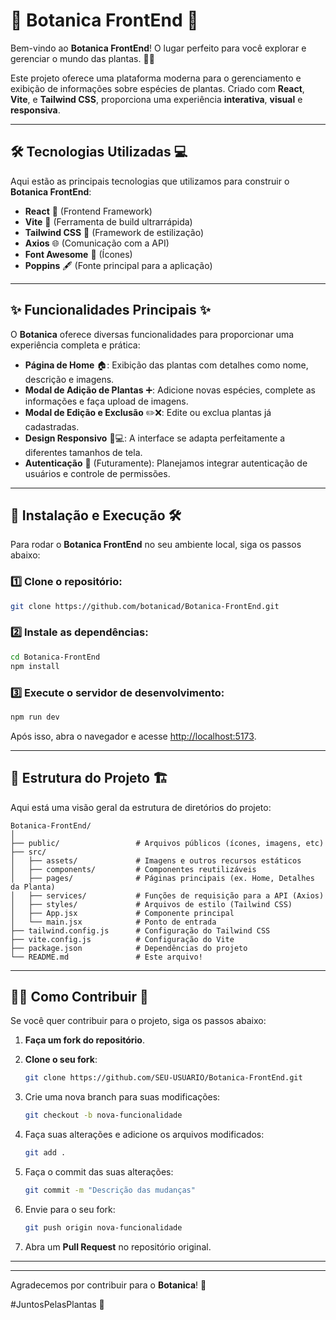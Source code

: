 
# 🌿 **Botanica FrontEnd** 🌿

Bem-vindo ao **Botanica FrontEnd**! O lugar perfeito para você explorar e gerenciar o mundo das plantas. 🌱✨

Este projeto oferece uma plataforma moderna para o gerenciamento e exibição de informações sobre espécies de plantas. Criado com **React**, **Vite**, e **Tailwind CSS**, proporciona uma experiência **interativa**, **visual** e **responsiva**.

---

## 🛠️ **Tecnologias Utilizadas** 💻

Aqui estão as principais tecnologias que utilizamos para construir o **Botanica FrontEnd**:

- **React** 🧩 (Frontend Framework)
- **Vite** 🚀 (Ferramenta de build ultrarrápida)
- **Tailwind CSS** 🌸 (Framework de estilização)
- **Axios** 🌐 (Comunicação com a API)
- **Font Awesome** 🎨 (Ícones)
- **Poppins** 🖋️ (Fonte principal para a aplicação)

---

## ✨ **Funcionalidades Principais** ✨

O **Botanica** oferece diversas funcionalidades para proporcionar uma experiência completa e prática:

- **Página de Home** 🏠: Exibição das plantas com detalhes como nome, descrição e imagens.
- **Modal de Adição de Plantas** ➕: Adicione novas espécies, complete as informações e faça upload de imagens.
- **Modal de Edição e Exclusão** ✏️❌: Edite ou exclua plantas já cadastradas.
- **Design Responsivo** 📱💻: A interface se adapta perfeitamente a diferentes tamanhos de tela.
- **Autenticação** 🔐 (Futuramente): Planejamos integrar autenticação de usuários e controle de permissões.

---

## 🚀 **Instalação e Execução** 🛠️

Para rodar o **Botanica FrontEnd** no seu ambiente local, siga os passos abaixo:

### 1️⃣ Clone o repositório:

```bash
git clone https://github.com/botanicad/Botanica-FrontEnd.git
```

### 2️⃣ Instale as dependências:

```bash
cd Botanica-FrontEnd
npm install
```

### 3️⃣ Execute o servidor de desenvolvimento:

```bash
npm run dev
```

Após isso, abra o navegador e acesse [http://localhost:5173](http://localhost:5173).

---

## 📁 **Estrutura do Projeto** 🏗️

Aqui está uma visão geral da estrutura de diretórios do projeto:

```plaintext
Botanica-FrontEnd/
│
├── public/                 # Arquivos públicos (ícones, imagens, etc)
├── src/
│   ├── assets/             # Imagens e outros recursos estáticos
│   ├── components/         # Componentes reutilizáveis
│   ├── pages/              # Páginas principais (ex. Home, Detalhes da Planta)
│   ├── services/           # Funções de requisição para a API (Axios)
│   ├── styles/             # Arquivos de estilo (Tailwind CSS)
│   ├── App.jsx             # Componente principal
│   └── main.jsx            # Ponto de entrada
├── tailwind.config.js      # Configuração do Tailwind CSS
├── vite.config.js          # Configuração do Vite
├── package.json            # Dependências do projeto
└── README.md               # Este arquivo!
```

---

## 🧑‍💻 **Como Contribuir** 🤝

Se você quer contribuir para o projeto, siga os passos abaixo:

1. **Faça um fork do repositório**.
2. **Clone o seu fork**:

   ```bash
   git clone https://github.com/SEU-USUARIO/Botanica-FrontEnd.git
   ```

3. Crie uma nova branch para suas modificações:

   ```bash
   git checkout -b nova-funcionalidade
   ```

4. Faça suas alterações e adicione os arquivos modificados:

   ```bash
   git add .
   ```

5. Faça o commit das suas alterações:

   ```bash
   git commit -m "Descrição das mudanças"
   ```

6. Envie para o seu fork:

   ```bash
   git push origin nova-funcionalidade
   ```

7. Abra um **Pull Request** no repositório original.

---


---

Agradecemos por contribuir para o **Botanica**! 🌱

#JuntosPelasPlantas 🌳
